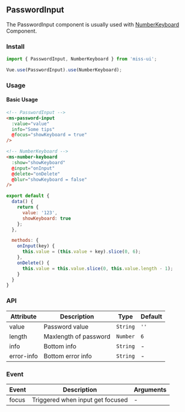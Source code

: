 ## PasswordInput
The PasswordInput component is usually used with [NumberKeyboard](#/en-US/number-keyboard) Component.

### Install
``` javascript
import { PasswordInput, NumberKeyboard } from 'miss-ui';

Vue.use(PasswordInput).use(NumberKeyboard);
```

### Usage

#### Basic Usage

```html
<!-- PasswordInput -->
<ms-password-input
  :value="value"
  info="Some tips"
  @focus="showKeyboard = true"
/>

<!-- NumberKeyboard -->
<ms-number-keyboard
  :show="showKeyboard"
  @input="onInput"
  @delete="onDelete"
  @blur="showKeyboard = false"
/>
```

```javascript
export default {
  data() {
    return {
      value: '123',
      showKeyboard: true
    };
  },

  methods: {
    onInput(key) {
      this.value = (this.value + key).slice(0, 6);
    },
    onDelete() {
      this.value = this.value.slice(0, this.value.length - 1);
    }
  }
}
```

### API

| Attribute | Description | Type | Default |
|------|------|------|------|
| value | Password value | `String` | `''` |
| length | Maxlength of password | `Number` | `6` |
| info | Bottom info | `String` | - |
| error-info | Bottom error info | `String` | - |

### Event

| Event | Description | Arguments |
|------|------|------|
| focus | Triggered when input get focused | - |
